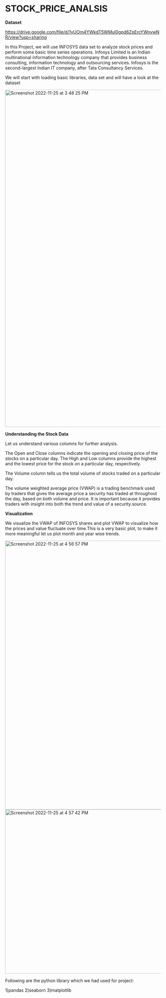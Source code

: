 # STOCK_PRICE_ANALSIS


**Dataset**

https://drive.google.com/file/d/1yUOm4YWkdT5WMul0gpd6ZpErcYWnywNR/view?usp=sharing

In this Project, we will use INFOSYS data set to analyze stock prices and perform some basic time series operations. Infosys Limited is an Indian multinational information technology company that provides business consulting, information technology and outsourcing services. Infosys is the second-largest Indian IT company, after Tata Consultancy Services.

We will start with loading basic libraries, data set and will have a look at the dataset


<img width="1089" alt="Screenshot 2022-11-25 at 3 48 25 PM" src="https://user-images.githubusercontent.com/66113337/203962149-c23cd808-fac7-4e45-98b2-0d054ea358af.png">


**Understanding the Stock Data**

Let us understand various columns for further analysis.

The Open and Close columns indicate the opening and closing price of the stocks on a particular day.
The High and Low columns provide the highest and the lowest price for the stock on a particular day, respectively.

The Volume column tells us the total volume of stocks traded on a particular day.

The volume weighted average price (VWAP) is a trading benchmark used by traders that gives the average price a security has traded at throughout the day, based on both volume and price. It is important because it provides traders with insight into both the trend and value of a security.source.

**Visualization**

We visualize the VWAP of INFOSYS shares and plot VWAP to visualize how the prices and value fluctuate over time.This is a very basic plot, to make it more meaningful let us plot month and year wise trends.


<img width="868" alt="Screenshot 2022-11-25 at 4 56 57 PM" src="https://user-images.githubusercontent.com/66113337/203975873-c01ff7c2-1452-4ad2-8384-c0f578b2df68.png">

<img width="530" alt="Screenshot 2022-11-25 at 4 57 42 PM" src="https://user-images.githubusercontent.com/66113337/203975986-b452fdd7-855c-42c1-9417-59dd826dfbd3.png">


Following are the python library which we had used for project:

  1)pandas
  2)seaborn
  3)matplotlib


